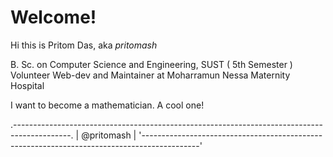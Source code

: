 # Welcome!

Hi this is Pritom Das, aka _pritomash_

B. Sc. on Computer Science and Engineering, SUST ( 5th Semester )
Volunteer Web-dev and Maintainer at Moharramun Nessa Maternity Hospital

I want to become a mathematician. A cool one!



.--------------------------------------------------------------------------------------------.
|                                     @pritomash                                             |
'--------------------------------------------------------------------------------------------'

